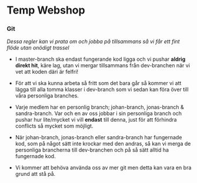 # Temp Webshop

### Git
_Dessa regler kan vi prata om och jobba på tillsammans så vi får ett fint flöde utan onödigt trassel_
+ I master-branch ska endast fungerande kod ligga och vi pushar **aldrig direkt hit**, käre lag, utan vi mergar tillsammans från dev-branchen när vi vet att koden däri är felfri!
+ För att vi ska kunna arbeta så fritt som det bara går så kommer vi att lägga till alla tomma klasser i dev-branch som vi sedan kan föra över till våra personliga branches.
+ Varje medlem har en personlig branch; johan-branch, jonas-branch & sandra-branch. Var och en av oss jobbar i sin personliga branch och pushar hur lite/mycket vi vill **endast** till denna, just för att förhindra conflicts så mycket som möjligt.
+ När johan-branch, jonas-branch eller sandra-branch har fungernade kod, som på något sätt inte krockar med den andras, så kan vi merga de personliga brancherna till dev-branchen och på så sätt alltid ha fungernade kod.

+ Vi kommer att behöva använda oss av mer git men detta kan vara en bra grund att stå på.
